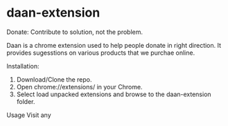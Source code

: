 # daan-extension
Donate: Contribute to solution, not the problem.

Daan is a chrome extension used to help people donate in right direction. It provides sugesstions on various products that we purchae online. 

Installation:
1) Download/Clone the repo.
2) Open chrome://extensions/ in your Chrome.
3) Select load unpacked extensions and browse to the daan-extension folder.

Usage Visit any
